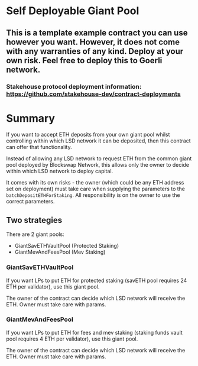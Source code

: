 # Self Deployable Giant Pool

## This is a template example contract you can use however you want. However, it does not come with any warranties of any kind. Deploy at your own risk. Feel free to deploy this to Goerli network.

### Stakehouse protocol deployment information: https://github.com/stakehouse-dev/contract-deployments

# Summary

If you want to accept ETH deposits from your own giant pool whilst controlling within which LSD network it can be deposited, then this contract can offer that functionality.

Instead of allowing any LSD network to request ETH from the common giant pool deployed by Blockswap Network, this allows only the owner to decide within which LSD network to deploy capital.

It comes with its own risks - the owner (which could be any ETH address set on deployment) must take care when supplying the parameters to the `batchDepositETHForStaking`. All responsibility is on the owner to use the correct parameters.

## Two strategies

There are 2 giant pools:
- GiantSavETHVaultPool (Protected Staking)
- GiantMevAndFeesPool (Mev Staking)

### GiantSavETHVaultPool

If you want LPs to put ETH for protected staking (savETH pool requires 24 ETH per validator), use this giant pool.

The owner of the contract can decide which LSD network will receive the ETH. Owner must take care with params.

### GiantMevAndFeesPool

If you want LPs to put ETH for fees and mev staking (staking funds vault pool requires 4 ETH per validator), use this giant pool.

The owner of the contract can decide which LSD network will receive the ETH. Owner must take care with params.